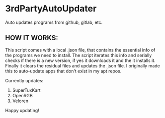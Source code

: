 # 3rdPartyAutoUpdater
Auto updates programs from github, gitlab, etc.

## HOW IT WORKS:
This script comes with a local .json file, that contains the essential info of the programs we need to install. The script iterates this info and serially checks if there is a new version, if yes it downloads it and the it installs it. Finally it clears the residual files and updates the .json file. I originally made this to auto-update apps that don't exist in my apt repos.

Currently updates:
1. SuperTuxKart
2. OpenRGB
3. Veloren

Happy updating!
